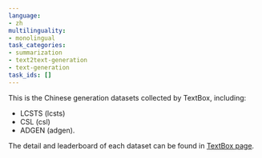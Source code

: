 ```yaml
---
language:
- zh
multilinguality:
- monolingual
task_categories:
- summarization
- text2text-generation
- text-generation
task_ids: []
---
```


This is the Chinese generation datasets collected by TextBox, including:
- LCSTS (lcsts)
- CSL (csl)
- ADGEN (adgen).

The detail and leaderboard of each dataset can be found in [TextBox page](https://github.com/RUCAIBox/TextBox#dataset).